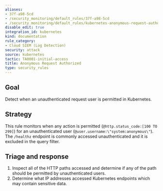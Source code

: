 ```yaml
---
aliases:
- 37f-a98-5cd
- /security_monitoring/default_rules/37f-a98-5cd
- /security_monitoring/default_rules/kubernetes-anonymous-request-authorized
disable_edit: true
integration_id: kubernetes
kind: documentation
rule_category:
- Cloud SIEM (Log Detection)
security: attack
source: kubernetes
tactic: TA0001-initial-access
title: Anonymous Request Authorized
type: security_rules
---
```


## Goal
Detect when an unauthenticated request user is permitted in Kubernetes.

## Strategy
This rule monitors when any action is permitted (`@http.status_code:[100 TO 299]`) for an unauthenticated user (`@user.username:\"system:anonymous\"`).
The `/healthz` endpoint is commonly accessed unauthenticated and it is excluded in the query filter.

## Triage and response
1. Inspect all of the HTTP paths accessed and determine if any of the path should be permitted by unauthenticated users.
2. Determine what IP addresses accessed Kubernetes endpoints which may contain sensitive data.
